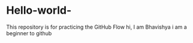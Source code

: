 # Hello-world-
This repository is for practicing the GitHub Flow
hi,
I am Bhavishya 
i am a beginner to github 
